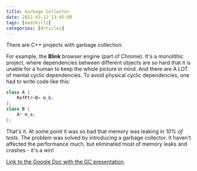 ```yaml
---
title: Garbage Collector
date: 2022-02-12 13:45:00
tags: [madskillz]
categories: [Articles]
---
```


There are C++ projects with garbage collection.

For example, the **Blink** browser engine (part of Chrome). It's a monolithic project, where dependencies between
different objects are so hard that it is unable for a human to keep the whole picture in mind.
And there are A LOT of mental cyclic dependencies. To avoid physical cyclic dependencies, one had to write code
like this:
```c++
class A {
    RefPtr<B> m_b;
};
class B {
    A* m_a;
};
```

That's it. At some point it was so bad that memory was leaking in *10% of tests*. The problem was solved by introducing
a garbage collector. It haven't affected the performance much, but eliminated most of memory leaks and crashes - it's a win!

[Link to the Google Doc with the GC presentation](https://docs.google.com/presentation/d/1YtfurcyKFS0hxPOnC3U6JJroM8aRP49Yf0QWznZ9jrk/edit).
